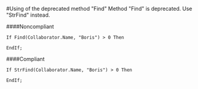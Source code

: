 #Using of the deprecated method "Find"
Method "Find" is deprecated. Use "StrFind" instead.

####Noncompliant
```BSL
If Find(Collaborator.Name, "Boris") > 0 Then
    
EndIf; 
```


####Compliant
```BSL
If StrFind(Collaborator.Name, "Boris") > 0 Then
    
EndIf; 
```

